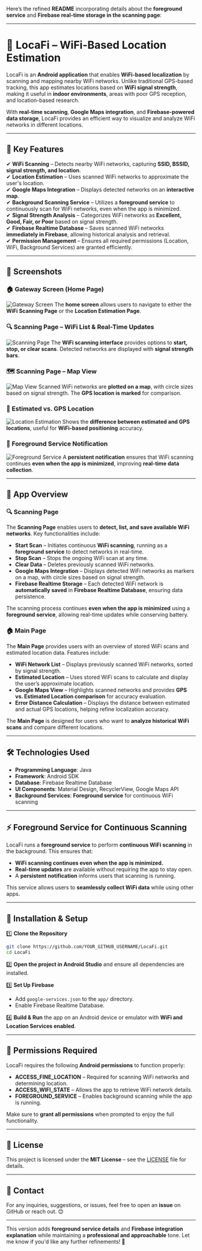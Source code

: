 Here’s the refined **README** incorporating details about the **foreground service** and **Firebase real-time storage in the scanning page**:

---

# 📍 LocaFi – WiFi-Based Location Estimation

LocaFi is an **Android application** that enables **WiFi-based localization** by scanning and mapping nearby WiFi networks. Unlike traditional GPS-based tracking, this app estimates locations based on **WiFi signal strength**, making it useful in **indoor environments**, areas with poor GPS reception, and location-based research.

With **real-time scanning**, **Google Maps integration**, and **Firebase-powered data storage**, LocaFi provides an efficient way to visualize and analyze WiFi networks in different locations.

---

## 🚀 Key Features

✔ **WiFi Scanning** – Detects nearby WiFi networks, capturing **SSID, BSSID, signal strength, and location**.  
✔ **Location Estimation** – Uses scanned WiFi networks to approximate the user's location.  
✔ **Google Maps Integration** – Displays detected networks on an **interactive map**.  
✔ **Background Scanning Service** – Utilizes a **foreground service** to continuously scan for WiFi networks, even when the app is minimized.  
✔ **Signal Strength Analysis** – Categorizes WiFi networks as **Excellent, Good, Fair, or Poor** based on signal strength.  
✔ **Firebase Realtime Database** – Saves scanned WiFi networks **immediately in Firebase**, allowing historical analysis and retrieval.  
✔ **Permission Management** – Ensures all required permissions (Location, WiFi, Background Services) are granted efficiently.  

---

## 📸 Screenshots

### 🏠 Gateway Screen (Home Page)
![Gateway Screen](./screenshots/gateway_screen.png)
The **home screen** allows users to navigate to either the **WiFi Scanning Page** or the **Location Estimation Page**.

### 🔍 Scanning Page – WiFi List & Real-Time Updates
![Scanning Page](./screenshots/scanning_page.png)
The **WiFi scanning interface** provides options to **start, stop, or clear scans**. Detected networks are displayed with **signal strength bars**.

### 🗺️ Scanning Page – Map View
![Map View](./screenshots/scanning_map.png)
Scanned WiFi networks are **plotted on a map**, with circle sizes based on signal strength. The **GPS location is marked** for comparison.

### 📍 Estimated vs. GPS Location
![Location Estimation](./screenshots/estimated_vs_gps.png)
Shows the **difference between estimated and GPS locations**, useful for **WiFi-based positioning** accuracy.

### 🔔 Foreground Service Notification
![Foreground Service](./screenshots/foreground_service.png)
A **persistent notification** ensures that WiFi scanning continues **even when the app is minimized**, improving **real-time data collection**.


---


## 📱 App Overview

### 🔍 **Scanning Page**
The **Scanning Page** enables users to **detect, list, and save available WiFi networks**. Key functionalities include:

- **Start Scan** – Initiates continuous **WiFi scanning**, running as a **foreground service** to detect networks in real-time.  
- **Stop Scan** – Stops the ongoing WiFi scan at any time.  
- **Clear Data** – Deletes previously scanned WiFi networks.  
- **Google Maps Integration** – Displays detected WiFi networks as markers on a map, with circle sizes based on signal strength.  
- **Firebase Realtime Storage** – Each detected WiFi network is **automatically saved** in **Firebase Realtime Database**, ensuring data persistence.  

The scanning process continues **even when the app is minimized** using a **foreground service**, allowing real-time updates while conserving battery.

### 🏠 **Main Page**
The **Main Page** provides users with an overview of stored WiFi scans and estimated location data. Features include:

- **WiFi Network List** – Displays previously scanned WiFi networks, sorted by signal strength.  
- **Estimated Location** – Uses stored WiFi scans to calculate and display the user’s approximate location.  
- **Google Maps View** – Highlights scanned networks and provides **GPS vs. Estimated Location comparison** for accuracy evaluation.  
- **Error Distance Calculation** – Displays the distance between estimated and actual GPS locations, helping refine localization accuracy.  

The **Main Page** is designed for users who want to **analyze historical WiFi scans** and compare different locations.

---

## 🛠️ Technologies Used

- **Programming Language**: Java  
- **Framework**: Android SDK  
- **Database**: Firebase Realtime Database  
- **UI Components**: Material Design, RecyclerView, Google Maps API  
- **Background Services**: **Foreground service** for continuous WiFi scanning  

---

## ⚡ Foreground Service for Continuous Scanning

LocaFi runs a **foreground service** to perform **continuous WiFi scanning** in the background. This ensures that:

- **WiFi scanning continues even when the app is minimized.**  
- **Real-time updates** are available without requiring the app to stay open.  
- A **persistent notification** informs users that scanning is running.  

This service allows users to **seamlessly collect WiFi data** while using other apps.

---

## 🔧 Installation & Setup

1️⃣ **Clone the Repository**  
```bash
git clone https://github.com/YOUR_GITHUB_USERNAME/LocaFi.git
cd LocaFi
```

2️⃣ **Open the project in Android Studio** and ensure all dependencies are installed.  

3️⃣ **Set Up Firebase**  
- Add `google-services.json` to the `app/` directory.  
- Enable Firebase Realtime Database.  

4️⃣ **Build & Run** the app on an Android device or emulator with **WiFi and Location Services enabled**.

---

## 📌 Permissions Required

LocaFi requires the following **Android permissions** to function properly:

- **ACCESS_FINE_LOCATION** – Required for scanning WiFi networks and determining location.  
- **ACCESS_WIFI_STATE** – Allows the app to retrieve WiFi network details.  
- **FOREGROUND_SERVICE** – Enables background scanning while the app is running.  

Make sure to **grant all permissions** when prompted to enjoy the full functionality.

---

## 📜 License

This project is licensed under the **MIT License** – see the [LICENSE](LICENSE) file for details.

---

## 📧 Contact

For any inquiries, suggestions, or issues, feel free to open an **issue** on GitHub or reach out. 😊  

---

This version adds **foreground service details** and **Firebase integration explanation** while maintaining a **professional and approachable** tone. Let me know if you'd like any further refinements! 🚀
